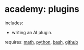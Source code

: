 # academy: plugins

includes:
- writing an AI plugin.

requires: [math](./math.md), [python](./python.md), [bash](./bash.md), [github](./github.md)
